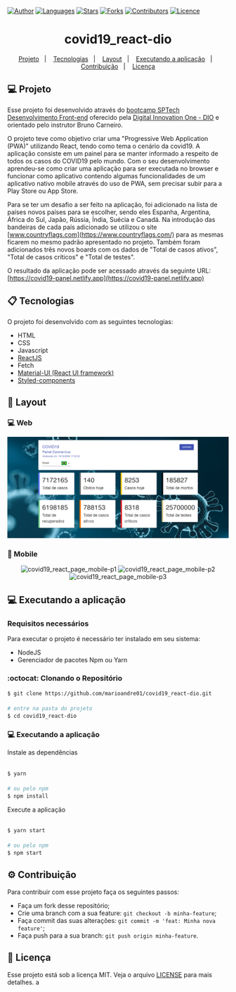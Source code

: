 [![Author](https://img.shields.io/badge/author-marioandre01-61dafb?style=flat-square)](https://github.com/marioandre01)
[![Languages](https://img.shields.io/github/languages/count/marioandre01/covid19_react-dio?color=%2361dafb&style=flat-square)](#)
[![Stars](https://img.shields.io/github/stars/marioandre01/covid19_react-dio?color=61dafb&style=flat-square)](https://github.com/marioandre01/covid19_react-dio/stargazers)
[![Forks](https://img.shields.io/github/forks/marioandre01/covid19_react-dio?color=%2361dafb&style=flat-square)](https://github.com/marioandre01/covid19_react-dio/network/members)
[![Contributors](https://img.shields.io/github/contributors/marioandre01/covid19_react-dio?color=61dafb&style=flat-square)](https://github.com/marioandre01/covid19_react-dio/graphs/contributors)
[![Licence](https://img.shields.io/github/license/marioandre01/covid19_react-dio?color=%2361dafb&style=flat-square)](https://github.com/marioandre01/covid19_react-dio/blob/master/LICENCE.md)


<h1 align="center">
    covid19_react-dio
</h1>

<p align="center"> 
  <a href="#-projeto">Projeto</a>&nbsp;&nbsp;&nbsp;|&nbsp;&nbsp;&nbsp;
  <a href="#-tecnologias">Tecnologias</a>&nbsp;&nbsp;&nbsp;|&nbsp;&nbsp;&nbsp;
  <a href="#-layout">Layout</a>&nbsp;&nbsp;&nbsp;|&nbsp;&nbsp;&nbsp;
  <a href="#-executando-a-aplicação">Executando a aplicação</a>&nbsp;&nbsp;&nbsp;|&nbsp;&nbsp;&nbsp;
  <a href="#gear-contribuição">Contribuição</a>&nbsp;&nbsp;&nbsp;|&nbsp;&nbsp;&nbsp;
  <a href="#memo-licença">Licença</a>
</p>

## 💻 Projeto

Esse projeto foi desenvolvido através do [bootcamp SPTech Desenvolvimento Front-end](https://digitalinnovation.one/bootcamps/sp-tech-desenvolvimento-fullstack) oferecido pela [Digital Innovation One - DIO](https://digitalinnovation.one/) e orientado pelo instrutor Bruno Carneiro.

O projeto teve como objetivo criar uma "Progressive Web Application (PWA)" utilizando React, tendo como tema o cenário da covid19. A aplicação consiste em um painel para se manter informado a respeito de todos os casos do COVID19 pelo mundo. Com o seu desenvolvimento aprendeu-se como criar uma aplicação para ser executada no browser e funcionar como aplicativo contendo algumas funcionalidades de um aplicativo nativo mobile através do uso de PWA, sem precisar subir para a Play Store ou App Store.

Para se ter um desafio a ser feito na aplicação, foi adicionado na lista de países novos países para se escolher, sendo eles Espanha, Argentina, África do Sul, Japão, Rússia, Índia, Suécia e Canadá. Na introdução das bandeiras de cada país adicionado se utilizou o site [www.countryflags.com](https://www.countryflags.com/) para as mesmas ficarem no mesmo padrão apresentado no projeto. Também foram adicionados três novos boards com os dados de "Total de casos ativos", "Total de casos críticos" e "Total de testes".

O resultado da aplicação pode ser acessado através da seguinte URL:
[https://covid19-panel.netlify.app](https://covid19-panel.netlify.app)

## 📋 Tecnologias

O projeto foi desenvolvido com as seguintes tecnologias:

- HTML
- CSS
- Javascript
- [ReactJS](https://pt-br.reactjs.org/)
- Fetch
- [Material-UI (React UI framework)](https://material-ui.com/pt/)
- [Styled-components](https://styled-components.com/)


## 🎨 Layout

### 💻 Web 

<p align="center">
  <img alt="covid19_react_page_web" title="covid19_react_page_web" src="img/covid19_react_page_web.png" width="800px">
</p>

### 📱 Mobile 

<p align="center">
  <img alt="covid19_react_page_mobile-p1" title="covid19_react_page_mobile-p1" src="img/covid19_react_page_mobile-p1.jpeg" width="250px">
  <img alt="covid19_react_page_mobile-p2" title="covid19_react_page_mobile-p2" src="img/covid19_react_page_mobile-p2.jpeg" width="250px">  
  <img alt="covid19_react_page_mobile-p3" title="covid19_react_page_mobile-p3" src="img/covid19_react_page_mobile-p3.jpeg" width="250px">  
</p>

## 💻 Executando a aplicação

### Requisitos necessários

Para executar o projeto é necessário ter instalado em seu sistema:
- NodeJS
- Gerenciador de pacotes Npm ou Yarn 

### :octocat: Clonando o Repositório

```bash
$ git clone https://github.com/marioandre01/covid19_react-dio.git

# entre na pasta do projeto
$ cd covid19_react-dio
```
### 💻 Executando a aplicação

Instale as dependências

```bash

$ yarn

# ou pelo npm
$ npm install

```

Execute a aplicação

```bash

$ yarn start

# ou pelo npm
$ npm start

```

## :gear: Contribuição

Para contribuir com esse projeto faça os seguintes passos:

- Faça um fork desse repositório;
- Crie uma branch com a sua feature: `git checkout -b minha-feature`;
- Faça commit das suas alterações: `git commit -m 'feat: Minha nova feature'`;
- Faça push para a sua branch: `git push origin minha-feature`.

## :memo: Licença

Esse projeto está sob a licença MIT. Veja o arquivo [LICENSE](./LICENSE) para mais detalhes. a




